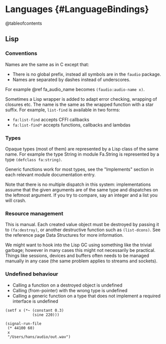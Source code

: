 
# Languages {#LanguageBindings}

@tableofcontents

## Lisp

### Conventions

Names are the same as in C except that:

- There is no global prefix, instead all symbols are in the `faudio` package.
- Names are separated by dashes instead of underscores.

For example @ref fa_audio_name becomes `(faudio:audio-name x)`.

Sometimes a Lisp wrapper is added to adapt error checking, wrapping of closures etc. The
name is the same as the wrapped function with a star suffix. For example, `list-find` is
available in two forms:

* `fa:list-find`     accepts CFFI callbacks
* `fa:list-find*`    accepts functions, callbacks and lambdas

    
### Types

Opaque types (most of them) are represented by a Lisp class of the same name. For example
the type String in module Fa.String is represented by a type `(defclass fa:string)`.

Generic functions work for most types, see the "Implements" section in each relevant
module documentation entry.

Note that there is no multiple dispatch in this system: implementations assume that the
given arguments are of the same type and dispatches on the leftmost argument. If you try
to compare, say an integer and a list you will crash.

### Resource management
    
This is manual. Each created value object must be destroyed by passing it to `(fa:destroy)`, or
another destructive function such as `(list-dcons)`. See the reference page Data Structures
for more information.

We might want to hook into the Lisp GC using something like the trivial garbage; however
in many cases this might not necessarily be practical. Things like sessions, devices and 
buffers often needs to be managed manually in any case (the same problem applies to streams
and sockets).
                                                              
### Undefined behaviour

  - Calling a function on a destroyed object is undefined
  - Calling (from-pointer) with the wrong type is undefined
  - Calling a generic function on a type that does not implement a required interface is undefined

~~~~
(setf x (*~ (constant 0.3) 
            (sine 220)))

(signal-run-file 
 (* 44100 60) 
 x 
 "/Users/hans/audio/out.wav") 
~~~~